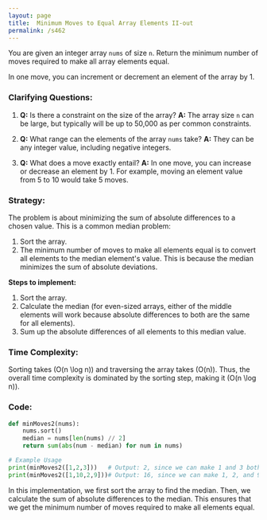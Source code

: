 ```yaml
---
layout: page
title:  Minimum Moves to Equal Array Elements II-out
permalink: /s462
---
```

You are given an integer array `nums` of size `n`. Return the minimum number of moves required to make all array elements equal.

In one move, you can increment or decrement an element of the array by 1.

### Clarifying Questions:
1. **Q:** Is there a constraint on the size of the array?
   **A:** The array size `n` can be large, but typically will be up to 50,000 as per common constraints.

2. **Q:** What range can the elements of the array `nums` take?
   **A:** They can be any integer value, including negative integers.

3. **Q:** What does a move exactly entail? 
   **A:** In one move, you can increase or decrease an element by 1. For example, moving an element value from 5 to 10 would take 5 moves.

### Strategy:

The problem is about minimizing the sum of absolute differences to a chosen value. This is a common median problem:

1. Sort the array.
2. The minimum number of moves to make all elements equal is to convert all elements to the median element's value. This is because the median minimizes the sum of absolute deviations.

**Steps to implement:**
1. Sort the array.
2. Calculate the median (for even-sized arrays, either of the middle elements will work because absolute differences to both are the same for all elements).
3. Sum up the absolute differences of all elements to this median value.

### Time Complexity:
Sorting takes \(O(n \log n)\) and traversing the array takes \(O(n)\). Thus, the overall time complexity is dominated by the sorting step, making it \(O(n \log n)\).

### Code:

```python
def minMoves2(nums):
    nums.sort()
    median = nums[len(nums) // 2]
    return sum(abs(num - median) for num in nums)

# Example Usage
print(minMoves2([1,2,3]))   # Output: 2, since we can make 1 and 3 both equal to 2
print(minMoves2([1,10,2,9]))# Output: 16, since we can make 1, 2, and 9 all equal to 10 or vice-versa
```

In this implementation, we first sort the array to find the median. Then, we calculate the sum of absolute differences to the median. This ensures that we get the minimum number of moves required to make all elements equal.